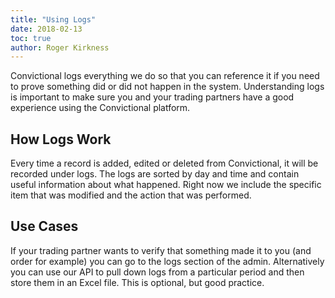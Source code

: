 ```yaml
---
title: "Using Logs"
date: 2018-02-13
toc: true
author: Roger Kirkness
---
```

Convictional logs everything we do so that you can reference it if you need to prove something did or did not happen in the system. Understanding logs is important to make sure you and your trading partners have a good experience using the Convictional platform.

## How Logs Work

Every time a record is added, edited or deleted from Convictional, it will be recorded under logs. The logs are sorted by day and time and contain useful information about what happened. Right now we include the specific item that was modified and the action that was performed. 

## Use Cases

If your trading partner wants to verify that something made it to you (and order for example) you can go to the logs section of the admin. Alternatively you can use our API to pull down logs from a particular period and then store them in an Excel file. This is optional, but good practice.